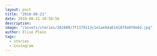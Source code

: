 ```yaml
---
layout: post
title: "2018-08-21"
date: 2018-08-21 10:50:50
description: 
image: "/assets/stories/201808/7f1179113c1e1ae94a6141079a9f0e6d.jpg"
author: Elise Plain
tags: 
  - stories
  - instagram
---
```



<p></p>
